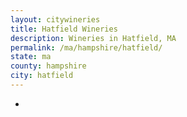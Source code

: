 ```yaml
---
layout: citywineries
title: Hatfield Wineries
description: Wineries in Hatfield, MA
permalink: /ma/hampshire/hatfield/
state: ma
county: hampshire
city: hatfield
---
```

-
